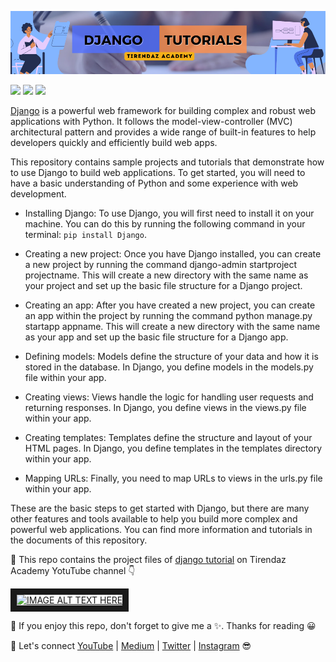 ![](https://github.com/TirendazAcademy/DJANGO-TUTORIAL/blob/master/Images/Django.png)

[![](https://img.shields.io/badge/Python-00092C?&style=plastic&logo=python&logoColor=white)]()
[![](https://img.shields.io/badge/Django-DC3535?style=plastic&logo=django&logoColor=white)]()
[![](https://img.shields.io/badge/WebSite-FF6E31?&style=plastic&logo=website&logoColor=white)]()

[Django](https://www.djangoproject.com/) is a powerful web framework for building complex and robust web applications with Python. It follows the model-view-controller (MVC) architectural pattern and provides a wide range of built-in features to help developers quickly and efficiently build web apps.

This repository contains sample projects and tutorials that demonstrate how to use Django to build web applications. To get started, you will need to have a basic understanding of Python and some experience with web development.

- Installing Django: To use Django, you will first need to install it on your machine. You can do this by running the following command in your terminal: `pip install Django`.

- Creating a new project: Once you have Django installed, you can create a new project by running the command django-admin startproject projectname. This will create a new directory with the same name as your project and set up the basic file structure for a Django project.

- Creating an app: After you have created a new project, you can create an app within the project by running the command python manage.py startapp appname. This will create a new directory with the same name as your app and set up the basic file structure for a Django app.

- Defining models: Models define the structure of your data and how it is stored in the database. In Django, you define models in the models.py file within your app.

- Creating views: Views handle the logic for handling user requests and returning responses. In Django, you define views in the views.py file within your app.

- Creating templates: Templates define the structure and layout of your HTML pages. In Django, you define templates in the templates directory within your app.

- Mapping URLs: Finally, you need to map URLs to views in the urls.py file within your app.

These are the basic steps to get started with Django, but there are many other features and tools available to help you build more complex and powerful web applications. You can find more information and tutorials in the documents of this repository.

🚀 This repo contains the project files of [django tutorial](https://www.youtube.com/watch?v=LiiSsTuR6Xk) on Tirendaz Academy YotuTube channel 👇

<a href="http://www.youtube.com/watch?feature=player_embedded&v=LiiSsTuR6Xk" target="_blank"><img src="http://img.youtube.com/vi/LiiSsTuR6Xk/0.jpg" alt="IMAGE ALT TEXT HERE" width="480" height="360" border="10" /></a>

📌 If you enjoy this repo, don't forget to give me a ✨. Thanks for reading 😀

🔗 Let's connect [YouTube](http://youtube.com/tirendazacademy) | [Medium](http://tirendazacademy.medium.com) | [Twitter](http://twitter.com/tirendazacademy) | [Instagram](https://www.instagram.com/tirendazacademy) 😎



